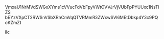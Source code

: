 VmxaU1NrMVdSWGxXYms1cVVucFdVbFpyVWtOVVJrVjVUbFpPYUUxc1NsTlZS
bEYzVXpCT2RWSnVSbXRhCmVqQTVRMmR3ZWxwSVl6MEtDbkp4Y3c9PQoKZmZt

ilc